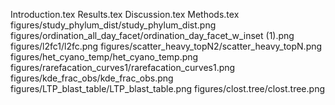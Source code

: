 Introduction.tex
Results.tex
Discussion.tex
Methods.tex
figures/study_phylum_dist/study_phylum_dist.png
figures/ordination_all_day_facet/ordination_day_facet_w_inset (1).png
figures/l2fc1/l2fc.png
figures/scatter_heavy_topN2/scatter_heavy_topN.png
figures/het_cyano_temp/het_cyano_temp.png
figures/rarefacation_curves1/rarefacation_curves1.png
figures/kde_frac_obs/kde_frac_obs.png
figures/LTP_blast_table/LTP_blast_table.png
figures/clost.tree/clost.tree.png
